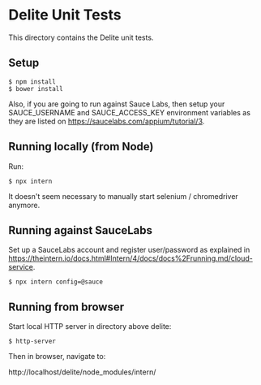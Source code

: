 # Delite Unit Tests

This directory contains the Delite unit tests.

## Setup

```
$ npm install
$ bower install
```

Also, if you are going to run against Sauce Labs, then
setup your SAUCE_USERNAME and SAUCE_ACCESS_KEY environment variables as they are listed
on https://saucelabs.com/appium/tutorial/3.

## Running locally (from Node)

Run:

```
$ npx intern
```

It doesn't seem necessary to manually start selenium / chromedriver anymore.

## Running against SauceLabs

Set up a SauceLabs account and register user/password as
explained in https://theintern.io/docs.html#Intern/4/docs/docs%2Frunning.md/cloud-service.

```
$ npx intern config=@sauce
```

## Running from browser

Start local HTTP server in directory above delite:

```
$ http-server
```

Then in browser, navigate to:

http://localhost/delite/node_modules/intern/
